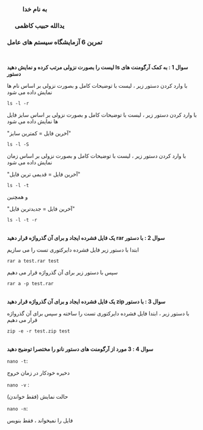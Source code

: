 ### &emsp; &emsp; به نام خدا ###
### &emsp; یدالله حبیب کاظمی ###
### تمرین 6 آزمایشگاه سیستم های عامل ###
<br>

__لیست را بصورت نزولی مرتب کرده و نمایش دهید ls سوال 1 : به کمک آرگومنت های دستور__

با وارد کردن دستور زیر ، لیست با توضیحات کامل و بصورت نزولی بر اساس نام ها نمایش داده می شود

`ls -l -r`

با وارد کردن دستور زیر ، لیست با توضیحات کامل و بصورت نزولی بر اساس سایز فایل ها نمایش داده می شود

"آخرین فایل = کمترین سایز"

`ls -l -S`

با وارد کردن دستور زیر ، لیست با توضیحات کامل و بصورت نزولی بر اساس زمان نمایش داده می شود

"آخرین فایل = قدیمی ترین فایل"

`ls -l -t`

و همچنین

"آخرین فایل = جدیدترین فایل"

`ls -l -t -r`
<br><br>

__یک فایل فشرده ایجاد و برای آن گذرواژه قرار دهید rar سوال 2 : با دستور__

ابتدا با دستور زیر فایل فشرده دایرکتوری تست را می سازیم

`rar a test.rar test`

سپس با دستور زیر برای آن  گذرواژه قرار می دهیم 

`rar a -p test.rar`
<br><br>

__یک فایل فشرده ایجاد و برای آن گذرواژه قرار دهید zip سوال 3 : با دستور__

با دستور زیر ، ابتدا فایل فشرده دایرکتوری تست را ساخته و سپس برای آن گذرواژه قرار می دهیم

`zip -e -r test.zip test`
<br><br>

__سوال 4 : 3 مورد از آرگومنت های دستور نانو را مختصرا توضیح دهید__

`nano -t`:

دخیره خودکار در زمان خروج

`nano -v` :

حالت نمایش (فقط خواندن)

`nano -n`:

فایل را نمیخواند ، فقط  بنویس
